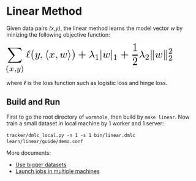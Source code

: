 # Linear Method

Given data pairs *(x,y)*, the linear method learns the model vector *w* by minizing the
following objective function:

![obj](guide/obj.png)

where *ℓ* is the loss function such as logistic loss and hinge loss.


## Build and Run

First to go the root directory of `wormhole`, then build by `make linear`. Now
train a small dataset in local machine by 1 worker and 1 server:

```
tracker/dmlc_local.py -n 1 -s 1 bin/linear.dmlc learn/linear/guide/demo.conf
```

More documents:

- [Use bigger datasets](../../docs/data.md)
- [Launch jobs in multiple machines](../../docs/run.md)
